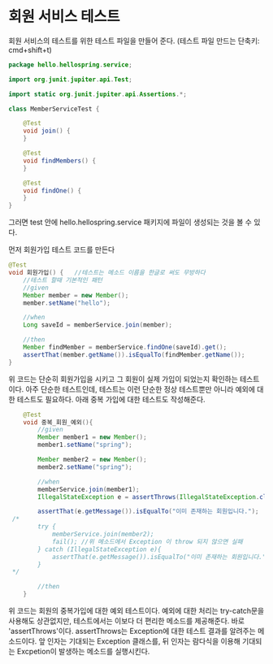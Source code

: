 # 회원 서비스 테스트

회원 서비스의 테스트를 위한 테스트 파일을 만들어 준다. (테스트 파일 만드는 단축키: cmd+shift+t)
```java
package hello.hellospring.service;

import org.junit.jupiter.api.Test;

import static org.junit.jupiter.api.Assertions.*;

class MemberServiceTest {

    @Test
    void join() {
    }

    @Test
    void findMembers() {
    }

    @Test
    void findOne() {
    }
}
```
그러면 test 안에 hello.hellospring.service 패키지에 파일이 생성되는 것을 볼 수 있다.

먼저 회원가입 테스트 코드를 만든다
```java
@Test
void 회원가입() {   //테스트는 메소드 이름을 한글로 써도 무방하다
    //테스트 할때 기본적인 패턴
    //given
    Member member = new Member();
    member.setName("hello");

    //when
    Long saveId = memberService.join(member);

    //then
    Member findMember = memberService.findOne(saveId).get();
    assertThat(member.getName()).isEqualTo(findMember.getName());
}
```
위 코드는 단순히 회원가입을 시키고 그 회원이 실제 가입이 되었는지 확인하는 테스트이다. 아주 단순한 테스트인데, 
테스트는 이런 단순한 정상 테스트뿐만 아니라 예외에 대한 테스트도 필요하다. 아래 중복 가입에 대한 테스트도 작성해준다.
```java
    @Test
    void 중복_회원_예외(){
        //given
        Member member1 = new Member();
        member1.setName("spring");

        Member member2 = new Member();
        member2.setName("spring");

        //when
        memberService.join(member1);
        IllegalStateException e = assertThrows(IllegalStateException.class, () -> memberService.join(member2));

        assertThat(e.getMessage()).isEqualTo("이미 존재하는 회원입니다.");
 /*
        try {
            memberService.join(member2);
            fail(); //위 메소드에서 Exception 이 throw 되지 않으면 실패
        } catch (IllegalStateException e){
            assertThat(e.getMessage()).isEqualTo("이미 존재하는 회원입니다.");
        }
 */

        //then
    }
```
위 코드는 회원의 중복가입에 대한 예외 테스트이다. 예외에 대한 처리는 try-catch문을 사용해도 상관없지만, 테스트에서는
이보다 더 편리한 메소드를 제공해준다. 바로 'assertThrows'이다. assertThrows는 Exception에 대한 테스트 결과를 알려주는 메소드이다.
앞 인자는 기대되는 Exception 클래스를, 뒤 인자는 람다식을 이용해 기대되는 Excpetion이 발생하는 메소드를 실행시킨다.

